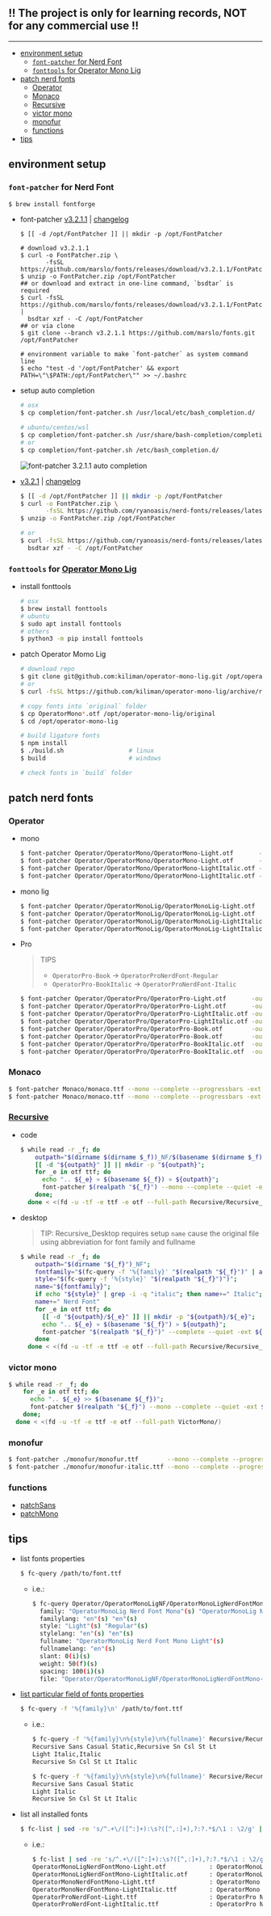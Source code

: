 <h2>!! The project is only for learning records, NOT for any commercial use !!</h2>

---

<!-- START doctoc generated TOC please keep comment here to allow auto update -->
<!-- DON'T EDIT THIS SECTION, INSTEAD RE-RUN doctoc TO UPDATE -->

- [environment setup](#environment-setup)
  - [`font-patcher` for Nerd Font](#font-patcher-for-nerd-font)
  - [`fonttools` for Operator Mono Lig](#fonttools-for-operator-mono-lig)
- [patch nerd fonts](#patch-nerd-fonts)
  - [Operator](#operator)
  - [Monaco](#monaco)
  - [Recursive](#recursive)
  - [victor mono](#victor-mono)
  - [monofur](#monofur)
  - [functions](#functions)
- [tips](#tips)

<!-- END doctoc generated TOC please keep comment here to allow auto update -->

## environment setup
### `font-patcher` for Nerd Font
```bash
$ brew install fontforge
```

- font-patcher [v3.2.1.1](https://github.com/marslo/fonts/releases/tag/v3.2.1.1) | [changelog](https://github.com/marslo/fonts/releases/tag/untagged-46572d85c7f7bd03c993)

  ```
  $ [[ -d /opt/FontPatcher ]] || mkdir -p /opt/FontPatcher

  # download v3.2.1.1
  $ curl -o FontPatcher.zip \
         -fsSL https://github.com/marslo/fonts/releases/download/v3.2.1.1/FontPatcher.v3.2.1.1.zip
  $ unzip -o FontPatcher.zip /opt/FontPatcher
  ## or download and extract in one-line command, `bsdtar` is required
  $ curl -fsSL https://github.com/marslo/fonts/releases/download/v3.2.1.1/FontPatcher.v3.2.1.1.zip |
    bsdtar xzf - -C /opt/FontPatcher
  ## or via clone
  $ git clone --branch v3.2.1.1 https://github.com/marslo/fonts.git /opt/FontPatcher

  # environment variable to make `font-patcher` as system command line
  $ echo "test -d '/opt/FontPatcher' && export PATH=\"\$PATH:/opt/FontPatcher\"" >> ~/.bashrc
  ```

- setup auto completion
  ```bash
  # osx
  $ cp completion/font-patcher.sh /usr/local/etc/bash_completion.d/

  # ubuntu/centos/wsl
  $ cp completion/font-patcher.sh /usr/share/bash-completion/completions/
  # or
  $ cp completion/font-patcher.sh /etc/bash_completion.d/
  ```

  ![font-patcher 3.2.1.1 auto completion](https://github.com/marslo/fonts/raw/main/screenshots/font-patcher-v3.2.1.1-auto-completion.png)

- [v3.2.1](https://github.com/ryanoasis/nerd-fonts/tree/v3.2.1) | [changelog](https://github.com/ryanoasis/nerd-fonts/releases/tag/v3.2.1)
  ```bash
  $ [[ -d /opt/FontPatcher ]] || mkdir -p /opt/FontPatcher
  $ curl -o FontPatcher.zip \
         -fsSL https://github.com/ryanoasis/nerd-fonts/releases/latest/download/FontPatcher.zip
  $ unzip -o FontPatcher.zip /opt/FontPatcher

  # or
  $ curl -fsSL https://github.com/ryanoasis/nerd-fonts/releases/latest/download/FontPatcher.zip |
    bsdtar xzf - -C /opt/FontPatcher
  ```

### `fonttools` for [Operator Mono Lig](https://github.com/kiliman/operator-mono-lig)

- install fonttools
  ```bash
  # osx
  $ brew install fonttools
  # ubuntu
  $ sudo apt install fonttools
  # others
  $ python3 -m pip install fonttools
  ```

- patch Operator Momo Lig
  ```bash
  # download repo
  $ git clone git@github.com:kiliman/operator-mono-lig.git /opt/operator-mono-lig
  # or
  $ curl -fsSL https://github.com/kiliman/operator-mono-lig/archive/refs/tags/v2.5.2.tar.gz| tar xzf - -C /opt/operator-mono-lig

  # copy fonts into `original` folder
  $ cp OperatorMono*.otf /opt/operator-mono-lig/original
  $ cd /opt/operator-mono-lig

  # build ligature fonts
  $ npm install
  $ ./build.sh                  # linux
  $ build                       # windows

  # check fonts in `build` folder
  ```

## patch nerd fonts
### Operator
- mono
  ```bash
  $ font-patcher Operator/OperatorMono/OperatorMono-Light.otf       -out Operator/OperatorMonoNF --mono --complete --progressbars -ext ttf 2>/dev/null
  $ font-patcher Operator/OperatorMono/OperatorMono-Light.otf       -out Operator/OperatorMonoNF --mono --complete --progressbars -ext otf 2>/dev/null
  $ font-patcher Operator/OperatorMono/OperatorMono-LightItalic.otf -out Operator/OperatorMonoNF --mono --complete --progressbars -ext ttf 2>/dev/null
  $ font-patcher Operator/OperatorMono/OperatorMono-LightItalic.otf -out Operator/OperatorMonoNF --mono --complete --progressbars -ext otf 2>/dev/null
  ```

- mono lig
  ```bash
  $ font-patcher Operator/OperatorMonoLig/OperatorMonoLig-Light.otf       -out Operator/OperatorMonoLigNF --mono --complete --progressbars -ext ttf 2>/dev/null
  $ font-patcher Operator/OperatorMonoLig/OperatorMonoLig-Light.otf       -out Operator/OperatorMonoLigNF --mono --complete --progressbars -ext otf 2>/dev/null
  $ font-patcher Operator/OperatorMonoLig/OperatorMonoLig-LightItalic.otf -out Operator/OperatorMonoLigNF --mono --complete --progressbars -ext ttf 2>/dev/null
  $ font-patcher Operator/OperatorMonoLig/OperatorMonoLig-LightItalic.otf -out Operator/OperatorMonoLigNF --mono --complete --progressbars -ext otf 2>/dev/null
  ```

- Pro

  > TIPS
  > - `OperatorPro-Book` -> `OperatorProNerdFont-Regular`
  > - `OperatorPro-BookItalic` -> `OperatorProNerdFont-Italic`

  ```bash
  $ font-patcher Operator/OperatorPro/OperatorPro-Light.otf       -out Operator/OperatorProNF --complete --progressbars -ext ttf
  $ font-patcher Operator/OperatorPro/OperatorPro-Light.otf       -out Operator/OperatorProNF --complete --progressbars -ext otf
  $ font-patcher Operator/OperatorPro/OperatorPro-LightItalic.otf -out Operator/OperatorProNF --complete --progressbars -ext ttf
  $ font-patcher Operator/OperatorPro/OperatorPro-LightItalic.otf -out Operator/OperatorProNF --complete --progressbars -ext otf
  $ font-patcher Operator/OperatorPro/OperatorPro-Book.otf        -out Operator/OperatorProNF --complete --progressbars -ext ttf --name 'Operator Pro Book Nerd Font'
  $ font-patcher Operator/OperatorPro/OperatorPro-Book.otf        -out Operator/OperatorProNF --complete --progressbars -ext otf --name 'Operator Pro Book Nerd Font'
  $ font-patcher Operator/OperatorPro/OperatorPro-BookItalic.otf  -out Operator/OperatorProNF --complete --progressbars -ext ttf --name 'Operator Pro Book Italic Nerd Font'
  $ font-patcher Operator/OperatorPro/OperatorPro-BookItalic.otf  -out Operator/OperatorProNF --complete --progressbars -ext otf --name 'Operator Pro Book Italic Nerd Font'
  ```

### Monaco
```bash
$ font-patcher Monaco/monaco.ttf --mono --complete --progressbars -ext ttf
$ font-patcher Monaco/monaco.ttf --mono --complete --progressbars -ext otf
```

### [Recursive](https://github.com/arrowtype/recursive)
- code
  ```bash
  $ while read -r _f; do
      outpath="$(dirname $(dirname $_f))_NF/$(basename $(dirname $_f))";
      [[ -d "${outpath}" ]] || mkdir -p "${outpath}";
      for _e in otf ttf; do
        echo ".. ${_e} » $(basename ${_f}) » ${outpath}";
        font-patcher $(realpath "${_f}") --mono --complete --quiet -ext ${_e} -out "${outpath}";
      done;
    done < <(fd -u -tf -e ttf -e otf --full-path Recursive/Recursive_Code/)
  ```
- desktop

  > TIP:
  > Recursive_Desktop requires setup `name` cause the original file using abbreviation for font family and fullname

  ```bash
  $ while read -r _f; do
      outpath="$(dirname "${_f}")_NF";
      fontfamily="$(fc-query -f '%{family}' "$(realpath "${_f}")" | awk -F, '{print $1}')";
      style="$(fc-query -f '%{style}' "$(realpath "${_f}")")";
      name="${fontfamily}";
      if echo "${style}" | grep -i -q "italic"; then name+=" Italic"; fi
      name+=" Nerd Font"
      for _e in otf ttf; do
        [[ -d "${outpath}/${_e}" ]] || mkdir -p "${outpath}/${_e}";
        echo ".. ${_e} » $(basename "${_f}") » ${outpath}";
        font-patcher "$(realpath "${_f}")" --complete --quiet -ext ${_e} -out "${outpath}/${_e}" --name "\"${name}\""
      done
    done < <(fd -u -tf -e ttf -e otf --full-path Recursive/Recursive_Desktop/)
  ```

### victor mono
```bash
$ while read -r _f; do
    for _e in otf ttf; do
      echo ".. ${_e} >> $(basename ${_f})";
      font-patcher $(realpath "${_f}") --mono --complete --quiet -ext ${_e} -out ../VictorMono;
    done;
  done < <(fd -u -tf -e ttf -e otf --full-path VictorMono/)
```

### monofur
```bash
$ font-patcher ./monofur/monofur.ttf        --mono --complete --progressbars --extension ttf --outputdir ./monofur --name "monofur Regular Nerd Font" 2>/dev/null
$ font-patcher ./monofur/monofur-italic.ttf --mono --complete --progressbars --extension ttf --outputdir ./monofur --name "monofur Italic Nerd Font"  2>/dev/null
```

### functions
- [patchSans](./run.sh#L21-L30)
- [patchMono](./run.sh#L32-L43)


## tips
- list fonts properties
  ```bash
  $ fc-query /path/to/font.ttf
  ```

  - i.e.:
    ```bash
    $ fc-query Operator/OperatorMonoLigNF/OperatorMonoLigNerdFontMono-Light.ttf | grep -E 'family|style|fullname|weight|slant|spacing|file'
      family: "OperatorMonoLig Nerd Font Mono"(s) "OperatorMonoLig Nerd Font Mono Light"(s)
      familylang: "en"(s) "en"(s)
      style: "Light"(s) "Regular"(s)
      stylelang: "en"(s) "en"(s)
      fullname: "OperatorMonoLig Nerd Font Mono Light"(s)
      fullnamelang: "en"(s)
      slant: 0(i)(s)
      weight: 50(f)(s)
      spacing: 100(i)(s)
      file: "Operator/OperatorMonoLigNF/OperatorMonoLigNerdFontMono-Light.ttf"(s)
    ```

- [list particular field of fonts properties](https://stackoverflow.com/a/43614521/2940319)
  ```bash
  $ fc-query -f '%{family}\n' /path/to/font.ttf
  ```

  - i.e.:
    ```bash
    $ fc-query -f '%{family}\n%{style}\n%{fullname}' Recursive/Recursive_Desktop/RecursiveSansCslSt-LtItalic.ttf
    Recursive Sans Casual Static,Recursive Sn Csl St Lt
    Light Italic,Italic
    Recursive Sn Csl St Lt Italic

    $ fc-query -f '%{family}\n%{style}\n%{fullname}' Recursive/Recursive_Desktop/RecursiveSansCslSt-LtItalic.ttf | awk -F, '{print $1}'
    Recursive Sans Casual Static
    Light Italic
    Recursive Sn Csl St Lt Italic
    ```

- list all installed fonts
  ```bash
  $ fc-list | sed -re 's/^.+\/([^:]+):\s?([^,:]+),?:?.*$/\1 : \2/g' | column -t -s: -o: | sort -t: -k2
  ```

  - i.e.:
    ```bash
    $ fc-list | sed -re 's/^.+\/([^:]+):\s?([^,:]+),?:?.*$/\1 : \2/g' | column -t -s: -o: | sort -t: -k2 | grep operator
    OperatorMonoLigNerdFontMono-Light.otf            : OperatorMonoLig Nerd Font Mono
    OperatorMonoLigNerdFontMono-LightItalic.otf      : OperatorMonoLig Nerd Font Mono
    OperatorMonoNerdFontMono-Light.ttf               : OperatorMono Nerd Font Mono
    OperatorMonoNerdFontMono-LightItalic.ttf         : OperatorMono Nerd Font Mono
    OperatorProNerdFont-Light.ttf                    : OperatorPro Nerd Font
    OperatorProNerdFont-LightItalic.ttf              : OperatorPro Nerd Font
    ```

